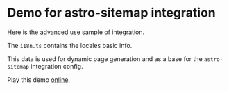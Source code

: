 # Demo for astro-sitemap integration

Here is the advanced use sample of integration.

The `i18n.ts` contains the locales basic info.

This data is used for dynamic page generation and as a base for the `astro-sitemap` integration config.

Play this demo [online](https://stackblitz.com/fork/github/alextim/astro-lib/tree/main/examples/sitemap/i18n).

